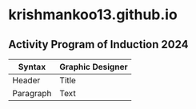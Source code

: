 # krishmankoo13.github.io
## Activity Program of Induction 2024
| Syntax | Graphic Designer |
| ----------- | ----------- |
| Header | Title |
| Paragraph | Text |
